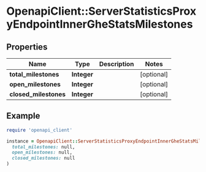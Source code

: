 # OpenapiClient::ServerStatisticsProxyEndpointInnerGheStatsMilestones

## Properties

| Name | Type | Description | Notes |
| ---- | ---- | ----------- | ----- |
| **total_milestones** | **Integer** |  | [optional] |
| **open_milestones** | **Integer** |  | [optional] |
| **closed_milestones** | **Integer** |  | [optional] |

## Example

```ruby
require 'openapi_client'

instance = OpenapiClient::ServerStatisticsProxyEndpointInnerGheStatsMilestones.new(
  total_milestones: null,
  open_milestones: null,
  closed_milestones: null
)
```

